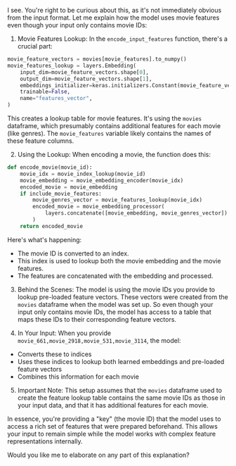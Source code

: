 I see. You're right to be curious about this, as it's not immediately obvious from the input format. Let me explain how the model uses movie features even though your input only contains movie IDs:

1. Movie Features Lookup:
In the `encode_input_features` function, there's a crucial part:

```python
movie_feature_vectors = movies[movie_features].to_numpy()
movie_features_lookup = layers.Embedding(
    input_dim=movie_feature_vectors.shape[0],
    output_dim=movie_feature_vectors.shape[1],
    embeddings_initializer=keras.initializers.Constant(movie_feature_vectors),
    trainable=False,
    name="features_vector",
)
```

This creates a lookup table for movie features. It's using the `movies` dataframe, which presumably contains additional features for each movie (like genres). The `movie_features` variable likely contains the names of these feature columns.

2. Using the Lookup:
When encoding a movie, the function does this:

```python
def encode_movie(movie_id):
    movie_idx = movie_index_lookup(movie_id)
    movie_embedding = movie_embedding_encoder(movie_idx)
    encoded_movie = movie_embedding
    if include_movie_features:
        movie_genres_vector = movie_features_lookup(movie_idx)
        encoded_movie = movie_embedding_processor(
            layers.concatenate([movie_embedding, movie_genres_vector])
        )
    return encoded_movie
```

Here's what's happening:
- The movie ID is converted to an index.
- This index is used to lookup both the movie embedding and the movie features.
- The features are concatenated with the embedding and processed.

3. Behind the Scenes:
The model is using the movie IDs you provide to lookup pre-loaded feature vectors. These vectors were created from the `movies` dataframe when the model was set up. So even though your input only contains movie IDs, the model has access to a table that maps these IDs to their corresponding feature vectors.

4. In Your Input:
When you provide `movie_661,movie_2918,movie_531,movie_3114`, the model:
- Converts these to indices
- Uses these indices to lookup both learned embeddings and pre-loaded feature vectors
- Combines this information for each movie

5. Important Note:
This setup assumes that the `movies` dataframe used to create the feature lookup table contains the same movie IDs as those in your input data, and that it has additional features for each movie.

In essence, you're providing a "key" (the movie ID) that the model uses to access a rich set of features that were prepared beforehand. This allows your input to remain simple while the model works with complex feature representations internally.

Would you like me to elaborate on any part of this explanation?